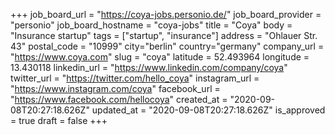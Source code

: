 +++
job_board_url = "https://coya-jobs.personio.de/"
job_board_provider = "personio"
job_board_hostname = "coya-jobs"
title = "Coya"
body = "Insurance startup"
tags = ["startup", "insurance"]
address = "Ohlauer Str. 43"
postal_code = "10999"
city="berlin"
country="germany"
company_url = "https://www.coya.com"
slug = "coya"
latitude = 52.493964
longitude = 13.430118
linkedin_url = "https://www.linkedin.com/company/coya"
twitter_url = "https://twitter.com/hello_coya"
instagram_url = "https://www.instagram.com/coya"
facebook_url = "https://www.facebook.com/hellocoya"
created_at = "2020-09-08T20:27:18.626Z"
updated_at = "2020-09-08T20:27:18.626Z"
is_approved = true
draft = false
+++
